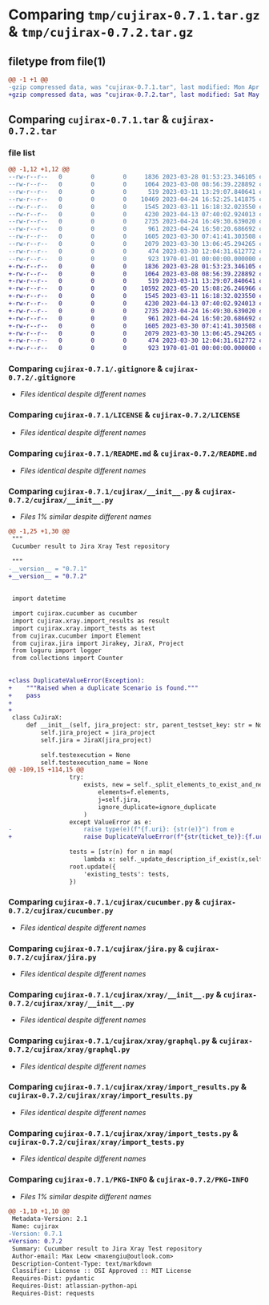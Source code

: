 # Comparing `tmp/cujirax-0.7.1.tar.gz` & `tmp/cujirax-0.7.2.tar.gz`

## filetype from file(1)

```diff
@@ -1 +1 @@
-gzip compressed data, was "cujirax-0.7.1.tar", last modified: Mon Apr 24 16:53:31 2023, max compression
+gzip compressed data, was "cujirax-0.7.2.tar", last modified: Sat May 20 15:08:32 2023, max compression
```

## Comparing `cujirax-0.7.1.tar` & `cujirax-0.7.2.tar`

### file list

```diff
@@ -1,12 +1,12 @@
--rw-r--r--   0        0        0     1836 2023-03-28 01:53:23.346105 cujirax-0.7.1/.gitignore
--rw-r--r--   0        0        0     1064 2023-03-08 08:56:39.228892 cujirax-0.7.1/LICENSE
--rw-r--r--   0        0        0      519 2023-03-11 13:29:07.840641 cujirax-0.7.1/README.md
--rw-r--r--   0        0        0    10469 2023-04-24 16:52:25.141875 cujirax-0.7.1/cujirax/__init__.py
--rw-r--r--   0        0        0     1545 2023-03-11 16:18:32.023550 cujirax-0.7.1/cujirax/cucumber.py
--rw-r--r--   0        0        0     4230 2023-04-13 07:40:02.924013 cujirax-0.7.1/cujirax/jira.py
--rw-r--r--   0        0        0     2735 2023-04-24 16:49:30.639020 cujirax-0.7.1/cujirax/xray/__init__.py
--rw-r--r--   0        0        0      961 2023-04-24 16:50:20.686692 cujirax-0.7.1/cujirax/xray/graphql.py
--rw-r--r--   0        0        0     1605 2023-03-30 07:41:41.303508 cujirax-0.7.1/cujirax/xray/import_results.py
--rw-r--r--   0        0        0     2079 2023-03-30 13:06:45.294265 cujirax-0.7.1/cujirax/xray/import_tests.py
--rw-r--r--   0        0        0      474 2023-03-30 12:04:31.612772 cujirax-0.7.1/pyproject.toml
--rw-r--r--   0        0        0      923 1970-01-01 00:00:00.000000 cujirax-0.7.1/PKG-INFO
+-rw-r--r--   0        0        0     1836 2023-03-28 01:53:23.346105 cujirax-0.7.2/.gitignore
+-rw-r--r--   0        0        0     1064 2023-03-08 08:56:39.228892 cujirax-0.7.2/LICENSE
+-rw-r--r--   0        0        0      519 2023-03-11 13:29:07.840641 cujirax-0.7.2/README.md
+-rw-r--r--   0        0        0    10592 2023-05-20 15:08:26.246966 cujirax-0.7.2/cujirax/__init__.py
+-rw-r--r--   0        0        0     1545 2023-03-11 16:18:32.023550 cujirax-0.7.2/cujirax/cucumber.py
+-rw-r--r--   0        0        0     4230 2023-04-13 07:40:02.924013 cujirax-0.7.2/cujirax/jira.py
+-rw-r--r--   0        0        0     2735 2023-04-24 16:49:30.639020 cujirax-0.7.2/cujirax/xray/__init__.py
+-rw-r--r--   0        0        0      961 2023-04-24 16:50:20.686692 cujirax-0.7.2/cujirax/xray/graphql.py
+-rw-r--r--   0        0        0     1605 2023-03-30 07:41:41.303508 cujirax-0.7.2/cujirax/xray/import_results.py
+-rw-r--r--   0        0        0     2079 2023-03-30 13:06:45.294265 cujirax-0.7.2/cujirax/xray/import_tests.py
+-rw-r--r--   0        0        0      474 2023-03-30 12:04:31.612772 cujirax-0.7.2/pyproject.toml
+-rw-r--r--   0        0        0      923 1970-01-01 00:00:00.000000 cujirax-0.7.2/PKG-INFO
```

### Comparing `cujirax-0.7.1/.gitignore` & `cujirax-0.7.2/.gitignore`

 * *Files identical despite different names*

### Comparing `cujirax-0.7.1/LICENSE` & `cujirax-0.7.2/LICENSE`

 * *Files identical despite different names*

### Comparing `cujirax-0.7.1/README.md` & `cujirax-0.7.2/README.md`

 * *Files identical despite different names*

### Comparing `cujirax-0.7.1/cujirax/__init__.py` & `cujirax-0.7.2/cujirax/__init__.py`

 * *Files 1% similar despite different names*

```diff
@@ -1,25 +1,30 @@
 """
 Cucumber result to Jira Xray Test repository
 
 """
-__version__ = "0.7.1"
+__version__ = "0.7.2"
 
 
 import datetime
 
 import cujirax.cucumber as cucumber
 import cujirax.xray.import_results as result
 import cujirax.xray.import_tests as test
 from cujirax.cucumber import Element
 from cujirax.jira import Jirakey, JiraX, Project
 from loguru import logger
 from collections import Counter
 
 
+class DuplicateValueError(Exception):
+    """Raised when a duplicate Scenario is found."""
+    pass
+
+
 class CuJiraX:
     def __init__(self, jira_project: str, parent_testset_key: str = None, addional_identifier: str = None) -> None:
         self.jira_project = jira_project
         self.jira = JiraX(jira_project)
         
         self.testexecution = None
         self.testexecution_name = None
@@ -109,15 +114,15 @@
                 try:
                     exists, new = self._split_elements_to_exist_and_new(
                         elements=f.elements, 
                         j=self.jira, 
                         ignore_duplicate=ignore_duplicate
                     )
                 except ValueError as e:
-                    raise type(e)(f"{f.uri}: {str(e)}") from e
+                    raise DuplicateValueError(f"{str(ticket_te)}:{f.uri}:{str(e)}")
                 
                 tests = [str(n) for n in map(
                     lambda x: self._update_description_if_exist(x,self.jira), exists)]
                 root.update({
                     'existing_tests': tests,
                 })
```

### Comparing `cujirax-0.7.1/cujirax/cucumber.py` & `cujirax-0.7.2/cujirax/cucumber.py`

 * *Files identical despite different names*

### Comparing `cujirax-0.7.1/cujirax/jira.py` & `cujirax-0.7.2/cujirax/jira.py`

 * *Files identical despite different names*

### Comparing `cujirax-0.7.1/cujirax/xray/__init__.py` & `cujirax-0.7.2/cujirax/xray/__init__.py`

 * *Files identical despite different names*

### Comparing `cujirax-0.7.1/cujirax/xray/graphql.py` & `cujirax-0.7.2/cujirax/xray/graphql.py`

 * *Files identical despite different names*

### Comparing `cujirax-0.7.1/cujirax/xray/import_results.py` & `cujirax-0.7.2/cujirax/xray/import_results.py`

 * *Files identical despite different names*

### Comparing `cujirax-0.7.1/cujirax/xray/import_tests.py` & `cujirax-0.7.2/cujirax/xray/import_tests.py`

 * *Files identical despite different names*

### Comparing `cujirax-0.7.1/PKG-INFO` & `cujirax-0.7.2/PKG-INFO`

 * *Files 1% similar despite different names*

```diff
@@ -1,10 +1,10 @@
 Metadata-Version: 2.1
 Name: cujirax
-Version: 0.7.1
+Version: 0.7.2
 Summary: Cucumber result to Jira Xray Test repository
 Author-email: Max Leow <maxengiu@outlook.com>
 Description-Content-Type: text/markdown
 Classifier: License :: OSI Approved :: MIT License
 Requires-Dist: pydantic
 Requires-Dist: atlassian-python-api
 Requires-Dist: requests
```


